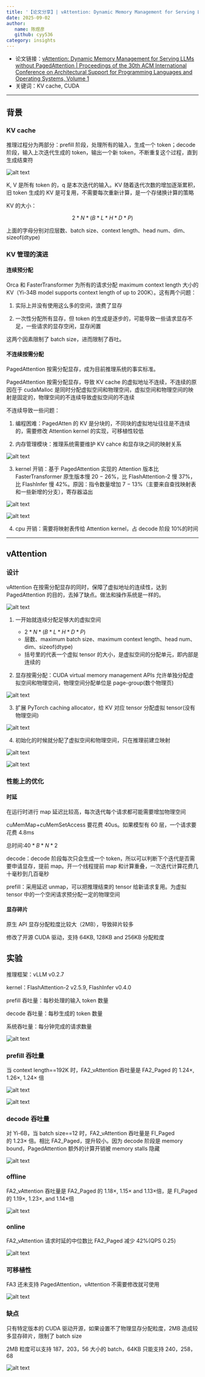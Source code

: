 ```yaml
---
title: '【论文分享】| vAttention: Dynamic Memory Management for Serving LLMs without PagedAttention'
date: 2025-09-02
author:
   name: 陈煜彦
   github: cyy536
category: insights
---
```


- 论文链接：[vAttention: Dynamic Memory Management for Serving LLMs without PagedAttention | Proceedings of the 30th ACM International Conference on Architectural Support for Programming Languages and Operating Systems, Volume 1](https://dl.acm.org/doi/10.1145/3669940.3707256)
- 关键词：KV cache, CUDA

<!-- more -->

---

## 背景

### KV cache

推理过程分为两部分：prefill 阶段，处理所有的输入，生成一个 token；decode 阶段，输入上次迭代生成的 token，输出一个新 token，不断重复这个过程，直到生成结束符

![alt text](../images/vattention-paper-sharing/attention.jpg)

K, V 是所有 token 的，q 是本次迭代的输入。KV 随着迭代次数的增加逐渐累积，旧 token 生成的 KV 是可复用，不需要每次重新计算，是一个存储换计算的策略

KV 的大小：

$$
2*N*(B*L*H*D*P)
$$

上面的字母分别对应层数、batch size、context length、head num、dim、sizeof(dtype)

### KV 管理的演进

#### 连续预分配

Orca 和 FasterTransformer 为所有的请求分配 maximum context length 大小的 KV（Yi-34B model supports context length of up to 200K）。这有两个问题：

1. 实际上并没有使用这么多的空间，浪费了显存

2. 一次性分配所有显存，但 token 的生成是逐步的，可能导致一些请求显存不足，一些请求的显存空闲，显存闲置

这两个因素限制了 batch size，进而限制了吞吐。

#### 不连续按需分配

PagedAttention 按需分配显存，成为目前推理系统的事实标准。

PagedAttention 按需分配显存，导致 KV cache 的虚拟地址不连续，不连续的原因在于 cudaMalloc 是同时分配虚拟空间和物理空间，虚拟空间和物理空间的映射是固定的，物理空间的不连续导致虚拟空间的不连续

不连续导致一些问题：

1. 编程困难：PagedAtten 的 KV 是分块的，不同块的虚拟地址往往是不连续的，需要修改 Attention kernel 的实现，可移植性较低

2. 内存管理模块：推理系统需要维护 KV cahce 和显存块之间的映射关系

![alt text](../images/vattention-paper-sharing/blockmap.jpg)

3. kernel 开销：基于 PagedAttention 实现的 Attention 版本比 FasterTransformer 原生版本慢 20 − 26%，比 FlashAttention-2 慢 37%，比 FlashInfer 慢 42%。原因：指令数量增加 7 − 13%（主要来自查找映射表和一些新增的分支），寄存器溢出

![alt text](../images/vattention-paper-sharing/kernelcost.jpg)

![alt text](../images/vattention-paper-sharing/kernelcost1.jpg)

4. cpu 开销：需要将映射表传给 Attention kernel，占 decode 阶段 10%的时间

---

## vAttention

### 设计

vAttention 在按需分配显存的同时，保障了虚拟地址的连续性，达到 PagedAttention 的目的，去掉了缺点。做法和操作系统是一样的。

![alt text](../images/vattention-paper-sharing/mapping.jpg)

1. 一开始就连续分配足够大的虚拟空间
   - $2*N*(B*L*H*D*P)$
   - 层数、maximum batch size、maximum context length、head num、dim、sizeof(dtype)
   - 括号里的代表一个虚拟 tensor 的大小，是虚拟空间的分配单元，即内部是连续的

2. 显存按需分配：CUDA virtual memory management APIs 允许单独分配虚拟空间和物理空间，物理空间分配单位是 page-group(数个物理页)

![alt text](../images/vattention-paper-sharing/vmm.jpg)

3. 扩展 PyTorch caching allocator，给 KV 对应 tensor 分配虚拟 tensor(没有物理空间)

![alt text](../images/vattention-paper-sharing/pytorch.jpg)

4. 初始化的时候就分配了虚拟空间和物理空间，只在推理前建立映射

![alt text](../images/vattention-paper-sharing/inference.jpg)

![alt text](../images/vattention-paper-sharing/inference1.jpg)

### 性能上的优化

#### 时延

在运行时进行 map 延迟比较高，每次迭代每个请求都可能需要增加物理空间

cuMemMap+cuMemSetAccess 要花费 40us。如果模型有 60 层，一个请求要花费 4.8ms

总时间:$40*B*N*2$﻿

decode：decode 阶段每次只会生成一个 token，所以可以判断下个迭代是否需要申请显存，提前 map。开一个线程提前 map 和计算重叠，一次迭代计算花费几十毫秒到几百毫秒

prefill：采用延迟 unmap，可以把推理结束的 tensor 给新请求复用。为虚拟 tensor 中的一个空闲请求预分配一定的物理空间

#### 显存碎片

原生 API 显存分配粒度比较大（2MB），导致碎片较多

修改了开源 CUDA 驱动，支持 64KB, 128KB and 256KB 分配粒度

## 实验

推理框架：vLLM v0.2.7

kernel：FlashAttention-2 v2.5.9, FlashInfer v0.4.0

prefill 吞吐量：每秒处理的输入 token 数量

decode 吞吐量：每秒生成的 token 数量

系统吞吐量：每分钟完成的请求数量

![alt text](../images/vattention-paper-sharing/setup.jpg)

### prefill 吞吐量

当 context length==192K 时，FA2_vAttention 吞吐量是 FA2_Paged 的 1.24×, 1.26×, 1.24× 倍

![alt text](../images/vattention-paper-sharing/prefill.jpg)

![alt text](../images/vattention-paper-sharing/prefill1.jpg)

### decode 吞吐量

对 Yi-6B，当 batch size==12 时，FA2_vAttention 吞吐量是 FI_Paged 的 1.23× 倍。相比 FA2_Paged，提升较小。因为 decode 阶段是 memory bound，PagedAttention 额外的计算开销被 memory stalls 隐藏

![alt text](../images/vattention-paper-sharing/decode.jpg)

### offline

FA2_vAttention 吞吐量是 FA2_Paged 的 1.18×, 1.15× and 1.13×倍，是 FI_Paged 的 1.19×, 1.23×, and 1.14×倍

![alt text](../images/vattention-paper-sharing/offline.jpg)

### online

FA2_vAttention 请求时延的中位数比 FA2_Paged 减少 42%(QPS 0.25)

![alt text](../images/vattention-paper-sharing/online.jpg)

### 可移植性

FA3 还未支持 PagedAttention，vAttention 不需要修改就可使用

![alt text](../images/vattention-paper-sharing/fa3.jpg)

### 缺点

只有特定版本的 CUDA 驱动开源，如果设置不了物理显存分配粒度，2MB 造成较多显存碎片，限制了 batch size

2MB 粒度可以支持 187，203，56 大小的 batch，64KB 只能支持 240，258，68

![alt text](../images/vattention-paper-sharing/batchsize.jpg)
